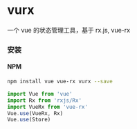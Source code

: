# vurx

一个 vue 的状态管理工具，基于 rx.js, vue-rx

### 安装


#### NPM

``` bash
npm install vue vue-rx vurx --save
```

```js
import Vue from 'vue'
import Rx from 'rxjs/Rx'
import VueRx from 'vue-rx'
Vue.use(VueRx, Rx)
Vue.use(Store)
```